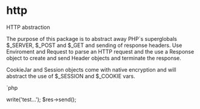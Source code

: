 # http

HTTP abstraction

The purpose of this package is to abstract away PHP`s superglobals $_SERVER, $_POST and $_GET and sending of response headers. Use Enviroment and Request to parse an HTTP request and the use a Response object to create and send Header objects and terminate the response.

CookieJar and Session objects come with native encryption and will abstract the use of $_SESSION and $_COOKIE vars.

`php

<?php

$env = new Enviroment();
$req = new Request($env);

$res = new Response();
$res->write('test...');
$res->send();

